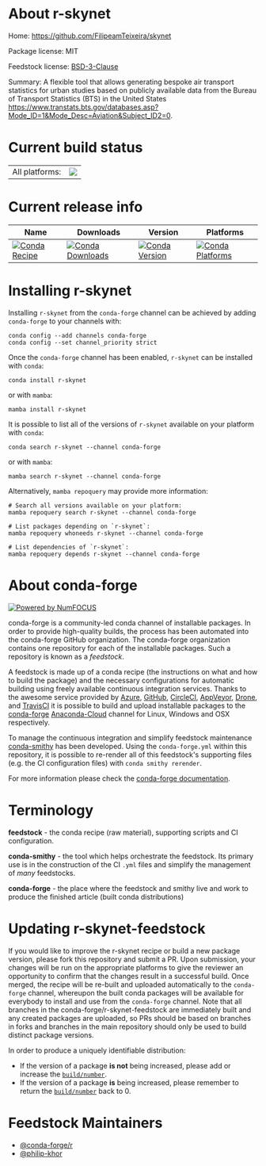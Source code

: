 About r-skynet
==============

Home: https://github.com/FilipeamTeixeira/skynet

Package license: MIT

Feedstock license: [BSD-3-Clause](https://github.com/conda-forge/r-skynet-feedstock/blob/main/LICENSE.txt)

Summary: A flexible tool that allows generating bespoke air transport statistics for urban studies based on publicly available data from the Bureau of Transport Statistics (BTS) in the United States <https://www.transtats.bts.gov/databases.asp?Mode_ID=1&Mode_Desc=Aviation&Subject_ID2=0>.

Current build status
====================


<table><tr><td>All platforms:</td>
    <td>
      <a href="https://dev.azure.com/conda-forge/feedstock-builds/_build/latest?definitionId=2272&branchName=main">
        <img src="https://dev.azure.com/conda-forge/feedstock-builds/_apis/build/status/r-skynet-feedstock?branchName=main">
      </a>
    </td>
  </tr>
</table>

Current release info
====================

| Name | Downloads | Version | Platforms |
| --- | --- | --- | --- |
| [![Conda Recipe](https://img.shields.io/badge/recipe-r--skynet-green.svg)](https://anaconda.org/conda-forge/r-skynet) | [![Conda Downloads](https://img.shields.io/conda/dn/conda-forge/r-skynet.svg)](https://anaconda.org/conda-forge/r-skynet) | [![Conda Version](https://img.shields.io/conda/vn/conda-forge/r-skynet.svg)](https://anaconda.org/conda-forge/r-skynet) | [![Conda Platforms](https://img.shields.io/conda/pn/conda-forge/r-skynet.svg)](https://anaconda.org/conda-forge/r-skynet) |

Installing r-skynet
===================

Installing `r-skynet` from the `conda-forge` channel can be achieved by adding `conda-forge` to your channels with:

```
conda config --add channels conda-forge
conda config --set channel_priority strict
```

Once the `conda-forge` channel has been enabled, `r-skynet` can be installed with `conda`:

```
conda install r-skynet
```

or with `mamba`:

```
mamba install r-skynet
```

It is possible to list all of the versions of `r-skynet` available on your platform with `conda`:

```
conda search r-skynet --channel conda-forge
```

or with `mamba`:

```
mamba search r-skynet --channel conda-forge
```

Alternatively, `mamba repoquery` may provide more information:

```
# Search all versions available on your platform:
mamba repoquery search r-skynet --channel conda-forge

# List packages depending on `r-skynet`:
mamba repoquery whoneeds r-skynet --channel conda-forge

# List dependencies of `r-skynet`:
mamba repoquery depends r-skynet --channel conda-forge
```


About conda-forge
=================

[![Powered by
NumFOCUS](https://img.shields.io/badge/powered%20by-NumFOCUS-orange.svg?style=flat&colorA=E1523D&colorB=007D8A)](https://numfocus.org)

conda-forge is a community-led conda channel of installable packages.
In order to provide high-quality builds, the process has been automated into the
conda-forge GitHub organization. The conda-forge organization contains one repository
for each of the installable packages. Such a repository is known as a *feedstock*.

A feedstock is made up of a conda recipe (the instructions on what and how to build
the package) and the necessary configurations for automatic building using freely
available continuous integration services. Thanks to the awesome service provided by
[Azure](https://azure.microsoft.com/en-us/services/devops/), [GitHub](https://github.com/),
[CircleCI](https://circleci.com/), [AppVeyor](https://www.appveyor.com/),
[Drone](https://cloud.drone.io/welcome), and [TravisCI](https://travis-ci.com/)
it is possible to build and upload installable packages to the
[conda-forge](https://anaconda.org/conda-forge) [Anaconda-Cloud](https://anaconda.org/)
channel for Linux, Windows and OSX respectively.

To manage the continuous integration and simplify feedstock maintenance
[conda-smithy](https://github.com/conda-forge/conda-smithy) has been developed.
Using the ``conda-forge.yml`` within this repository, it is possible to re-render all of
this feedstock's supporting files (e.g. the CI configuration files) with ``conda smithy rerender``.

For more information please check the [conda-forge documentation](https://conda-forge.org/docs/).

Terminology
===========

**feedstock** - the conda recipe (raw material), supporting scripts and CI configuration.

**conda-smithy** - the tool which helps orchestrate the feedstock.
                   Its primary use is in the construction of the CI ``.yml`` files
                   and simplify the management of *many* feedstocks.

**conda-forge** - the place where the feedstock and smithy live and work to
                  produce the finished article (built conda distributions)


Updating r-skynet-feedstock
===========================

If you would like to improve the r-skynet recipe or build a new
package version, please fork this repository and submit a PR. Upon submission,
your changes will be run on the appropriate platforms to give the reviewer an
opportunity to confirm that the changes result in a successful build. Once
merged, the recipe will be re-built and uploaded automatically to the
`conda-forge` channel, whereupon the built conda packages will be available for
everybody to install and use from the `conda-forge` channel.
Note that all branches in the conda-forge/r-skynet-feedstock are
immediately built and any created packages are uploaded, so PRs should be based
on branches in forks and branches in the main repository should only be used to
build distinct package versions.

In order to produce a uniquely identifiable distribution:
 * If the version of a package **is not** being increased, please add or increase
   the [``build/number``](https://docs.conda.io/projects/conda-build/en/latest/resources/define-metadata.html#build-number-and-string).
 * If the version of a package **is** being increased, please remember to return
   the [``build/number``](https://docs.conda.io/projects/conda-build/en/latest/resources/define-metadata.html#build-number-and-string)
   back to 0.

Feedstock Maintainers
=====================

* [@conda-forge/r](https://github.com/conda-forge/r/)
* [@philip-khor](https://github.com/philip-khor/)

